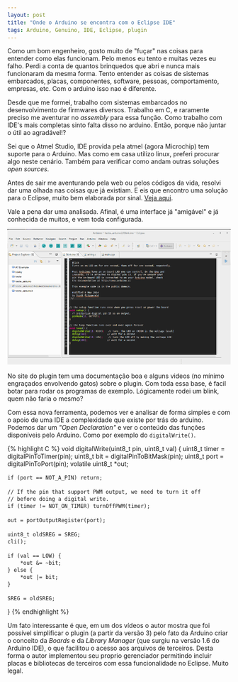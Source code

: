 ```yaml
---
layout: post
title: "Onde o Arduino se encontra com o Eclipse IDE"
tags: Arduino, Genuino, IDE, Eclipse, plugin
---
```


Como um bom engenheiro, gosto muito de "fuçar" nas coisas para entender como elas funcionam. Pelo menos eu tento e muitas vezes eu falho. Perdi a conta de quantos brinquedos que abri e nunca mais funcionaram da mesma forma. Tento entender as coisas de sistemas embarcados, placas, componentes, software, pessoas, comportamento, empresas, etc. Com o arduino isso nao é diferente.

<!-- more -->

Desde que me formei, trabalho com sistemas embarcados no desenvolvimento de firmwares diversos. Trabalho em C, e raramente preciso me aventurar no _assembly_ para essa função. Como trabalho com IDE's mais completas sinto falta disso no arduino. Então, porque não juntar o útil ao agradável!?

Sei que o Atmel Studio, IDE provida pela atmel (agora Microchip) tem suporte para o Arduino. Mas como em casa utilizo linux, preferi procurar algo neste cenário. Também para verificar como andam outras soluções _open sources_.

Antes de sair me aventurando pela web ou pelos códigos da vida, resolvi dar uma olhada nas coisas que já existiam. E eis que encontro uma solução para o Eclipse, muito bem elaborada por sinal. [Veja aqui](http://eclipse.baeyens.it).

Vale a pena dar uma analisada. Afinal, é uma interface já "amigável" e já conhecida de muitos, e vem toda configurada.

![placeholder](https://raw.githubusercontent.com/djunho/djunho.github.io/master/Imagens/2016-04-29-EclipseArduino/printscreen_ArduinoEclipse.png "Print screen do Eclipse com plugin do Arduino, claro que rodando um Blink")

No site do plugin tem uma documentação boa e alguns videos (no mínimo engraçados envolvendo gatos) sobre o plugin. Com toda essa base, é facil botar para rodar os programas de exemplo. Lógicamente rodei um blink, quem não faria o mesmo?

Com essa nova ferramenta, podemos ver e analisar de forma simples e com o apoio de uma IDE a complexidade que existe por trás do arduino. Podemos dar um _"Open Declaration"_ e ver o conteúdo das funções disponíveis pelo Arduino. Como por exemplo do `digitalWrite()`.

{% highlight C %}
void digitalWrite(uint8_t pin, uint8_t val)
{
	uint8_t timer = digitalPinToTimer(pin);
	uint8_t bit = digitalPinToBitMask(pin);
	uint8_t port = digitalPinToPort(pin);
	volatile uint8_t *out;

	if (port == NOT_A_PIN) return;

	// If the pin that support PWM output, we need to turn it off
	// before doing a digital write.
	if (timer != NOT_ON_TIMER) turnOffPWM(timer);

	out = portOutputRegister(port);

	uint8_t oldSREG = SREG;
	cli();

	if (val == LOW) {
		*out &= ~bit;
	} else {
		*out |= bit;
	}

	SREG = oldSREG;
}
{% endhighlight %}

Um fato interessante é que, em um dos vídeos o autor mostra que foi possível simplificar o plugin (a partir da versão 3) pelo fato da Arduino criar o conceito da _Boards_ e da _Library Manager_ (que surgiu na versão 1.6 do Arduino IDE), o que facilitou o acesso aos arquivos de terceiros. Desta forma o autor implementou seu proprio gerenciador permitindo incluir placas e bibliotecas de terceiros com essa funcionalidade no Eclipse. Muito legal.
